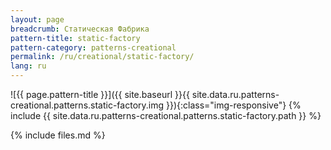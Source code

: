 ```yaml
---
layout: page
breadcrumb: Статическая Фабрика
pattern-title: static-factory
pattern-category: patterns-creational
permalink: /ru/creational/static-factory/
lang: ru
---
```


![{{ page.pattern-title }}]({{ site.baseurl }}{{ site.data.ru.patterns-creational.patterns.static-factory.img }}){:class="img-responsive"}
{% include {{ site.data.ru.patterns-creational.patterns.static-factory.path }} %}

{% include files.md %}
